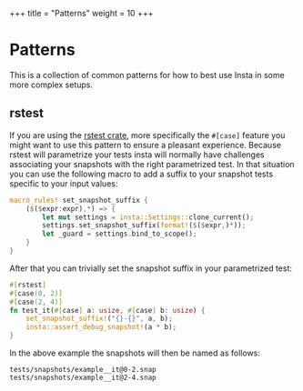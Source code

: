 +++
title = "Patterns"
weight = 10
+++

# Patterns

This is a collection of common patterns for how to best use Insta in some more complex
setups.

## rstest

If you are using the [rstest crate](https://crates.io/crates/rstest), more specifically the
`#[case]` feature you might want to use this pattern to ensure a pleasant experience.  Because
rstest will parametrize your tests insta will normally have challenges associating your
snapshots with the right parametrized test.  In that situation you can use the following macro
to add a suffix to your snapshot tests specific to your input values:

```rust
macro_rules! set_snapshot_suffix {
    ($($expr:expr),*) => {
        let mut settings = insta::Settings::clone_current();
        settings.set_snapshot_suffix(format!($($expr,)*));
        let _guard = settings.bind_to_scope();
    }
}
```

After that you can trivially set the snapshot suffix in your parametrized test:

```rust
#[rstest]
#[case(0, 2)]
#[case(2, 4)]
fn test_it(#[case] a: usize, #[case] b: usize) {
    set_snapshot_suffix!("{}-{}", a, b);
    insta::assert_debug_snapshot!(a * b);
}
```

In the above example the snapshots will then be named as follows:

```
tests/snapshots/example__it@0-2.snap
tests/snapshots/example__it@2-4.snap
```

